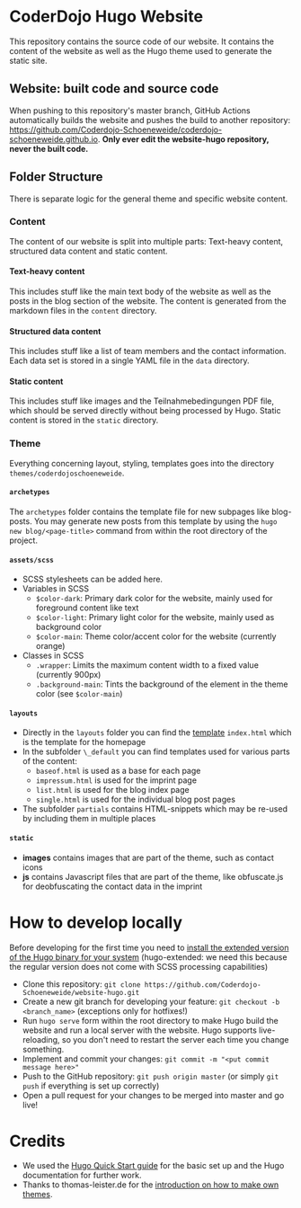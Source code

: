 # CoderDojo Hugo Website
This repository contains the source code of our website. It contains the content of the website as well as the Hugo theme used to generate the static site.

## Website: built code and source code
When pushing to this repository's master branch, GitHub Actions automatically builds the website and pushes the build to another repository: https://github.com/Coderdojo-Schoeneweide/coderdojo-schoeneweide.github.io. **Only ever edit the website-hugo repository, never the built code.**

## Folder Structure
There is separate logic for the general theme and specific website content.
  
### Content
The content of our website is split into multiple parts: Text-heavy content, structured data content and static content.

#### Text-heavy content
This includes stuff like the main text body of the website as well as the posts in the blog section of the website. The content is generated from the markdown files in the `content` directory.

#### Structured data content
This includes stuff like a list of team members and the contact information. Each data set is stored in a single YAML file in the `data` directory.

#### Static content
This includes stuff like images and the Teilnahmebedingungen PDF file, which should be served directly without being processed by Hugo. Static content is stored in the `static` directory.

### Theme
Everything concerning layout, styling, templates goes into the directory `themes/coderdojoschoeneweide`.

#### `archetypes`
The `archetypes` folder contains the template file for new subpages like blog-posts. You may generate new posts from this template by using the `hugo new blog/<page-title>` command from within the root directory of the project.

#### `assets/scss`
* SCSS stylesheets can be added here.
* Variables in SCSS
  * `$color-dark`: Primary dark color for the website, mainly used for foreground content like text
  * `$color-light`: Primary light color for the website, mainly used as background color
  * `$color-main`: Theme color/accent color for the website (currently orange)
* Classes in SCSS
  * `.wrapper`: Limits the maximum content width to a fixed value (currently 900px)
  * `.background-main`: Tints the background of the element in the theme color (see `$color-main`)

#### `layouts`
* Directly in the `layouts` folder you can find the [template](https://gohugo.io/templates/introduction/) `index.html` which is the template for the homepage
* In the subfolder `\_default` you can find templates used for various parts of the content:
  * `baseof.html` is used as a base for each page
  * `impressum.html` is used for the imprint page
  * `list.html` is used for the blog index page
  * `single.html` is used for the individual blog post pages
* The subfolder `partials` contains HTML-snippets which may be re-used by including them in multiple places

#### `static`
* **images** contains images that are part of the theme, such as contact icons
* **js** contains Javascript files that are part of the theme, like obfuscate.js for deobfuscating the contact data in the imprint

# How to develop locally
Before developing for the first time you need to [install the extended version of the Hugo binary for your system](https://gohugo.io/getting-started/installing/) (hugo-extended: we need this because the regular version does not come with SCSS processing capabilities)

* Clone this repository: `git clone https://github.com/Coderdojo-Schoeneweide/website-hugo.git`
* Create a new git branch for developing your feature: `git checkout -b <branch_name>` (exceptions only for hotfixes!)
* Run `hugo serve` form within the root directory to make Hugo build the website and run a local server with the website. Hugo supports live-reloading, so you don't need to restart the server each time you change something.
* Implement and commit your changes: `git commit -m "<put commit message here>"`
* Push to the GitHub repository: `git push origin master` (or simply `git push` if everything is set up correctly)
* Open a pull request for your changes to be merged into master and go live!

# Credits
* We used the [Hugo Quick Start guide](https://gohugo.io/getting-started/quick-start/) for the basic set up and the Hugo documentation for further work.
* Thanks to thomas-leister.de for the [introduction on how to make own themes](https://thomas-leister.de/einfuehrung-in-hugo-theme-erstellen/).
